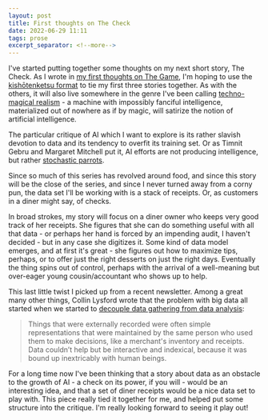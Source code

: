 ```yaml
---
layout: post
title: First thoughts on The Check
date: 2022-06-29 11:11
tags: prose
excerpt_separator: <!--more-->
---
```


I've started putting together some thoughts on my next short story, The Check. As I wrote in [my first thoughts on The Game](https://shaisachs.com/2021/01/19/the-game.html), I'm hoping to use the [kishōtenketsu format](https://shaisachs.com/2021/01/09/kishotenketsu.html) to tie my first three stories together. As with the others, it will also live somewhere in the genre I've been calling [techno-magical realism](https://shaisachs.com/2018/05/05/the-menu.html) - a machine with impossibly fanciful intelligence, materialized out of nowhere as if by magic, will satirize the notion of artificial intelligence.

<!--more-->

The particular critique of AI which I want to explore is its rather slavish devotion to data and its tendency to overfit its training set. Or as Timnit Gebru and Margaret Mitchell put it, AI efforts are not producing intelligence, but rather [stochastic parrots](https://dl.acm.org/doi/10.1145/3442188.3445922).

Since so much of this series has revolved around food, and since this story will be the close of the series, and since I never turned away from a corny pun, the data set I'll be working with is a stack of receipts. Or, as customers in a diner might say, of checks.

In broad strokes, my story will focus on a diner owner who keeps very good track of her receipts. She figures that she can do something useful with all that data - or perhaps her hand is forced by an impending audit, I haven't decided - but in any case she digitizes it. Some kind of data model emerges, and at first it's great - she figures out how to maximize tips, perhaps, or to offer just the right desserts on just the right days. Eventually the thing spins out of control, perhaps with the arrival of a well-meaning but over-eager young cousin/accountant who shows up to help.

This last little twist I picked up from a recent newsletter. Among a great many other things, Collin Lysford wrote that the problem with big data all started when we started to [decouple data gathering from data analysis](https://desystemize.substack.com/p/representation-and-uncertainty):

> Things that were externally recorded were often simple representations that were maintained by the same person who used them to make decisions, like a merchant's inventory and receipts. Data couldn’t help but be interactive and indexical, because it was bound up inextricably with human beings.

For a long time now I've been thinking that a story about data as an obstacle to the growth of AI - a check on its power, if you will - would be an interesting idea, and that a set of diner receipts would be a nice data set to play with. This piece really tied it together for me, and helped put some structure into the critique. I'm really looking forward to seeing it play out!